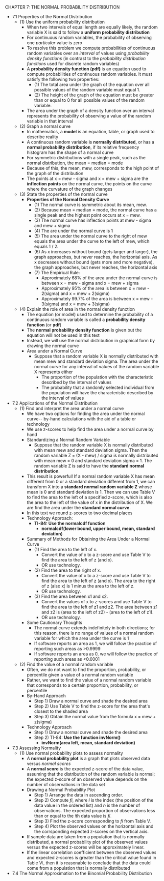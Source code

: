 CHAPTER 7: THE NORMAL PROBABILITY DISTRIBUTION

- 7.1 Properties of the Normal Distribution
  - (1) Use the uniform probability distribution
    - When two intervals of equal length are equally likely, the random variable X is said to follow a **uniform probability distribution**
    - For continuous random variables, the probability of observing one *particular* value is zero
    - To resolve this problem we compute probabilities of continuous random variables over an *interval* of values using *probability density functions* (in contrast to the *probability distribution functions* used for discrete random variables)
    - A **probability density function (pdf)** is an equation used to compute probabilities of continuous random variables. It must satisfy the following two properties:
      - (1) The total area under the graph of the equation over all possible values of the random variable must equal 1. 
      - (2) The height of the graph of the equation must be greater than or equal to 0 for all possible values of the random variable.
    - The area under the graph of a density function over an interval represents the probability of observing a value of the random variable in that interval
  - (2) Graph a normal curve
    - In mathematics, a **model** is an equation, table, or graph used to describe reality
    - A continuous random variable is **normally distributed**, or has a **normal probability distribution**, if its relative frequency histogram has the shape of a normal curve
    - For symmetric distributions with a single peak, such as the normal distribution, the mean = median = mode
    - Because of this, the mean, mew, corresponds to the high point of the graph of the distribution
    - The points at x = mew - sigma and x = mew + sigma are the **inflection points** on the normal curve, the points on the curve where the curvature of the graph changes
  - (3) State the properties of the normal curve
    - **Properties of the Normal Density Curve**
      - (1) The normal curve is symmetric about its mean, mew.
      - (2) Because mean = median = mode, the normal curve has a single peak and the highest point occurs at x = mew.
      - (3) The normal curve has inflection points at mew - sigma and mew + sigma
      - (4) The are under the normal curve is 1
      - (5) The area under the normal curve to the right of mew equals the area under the curve to the left of mew, which equals 1 / 2.
      - (6) As x increases without bound (gets larger and larger), the graph approaches, but never reaches, the horizontal axis. As x decreases without bound (gets more and more negative), the graph approaches, but never reaches, the horizontal axis
      - (7) The Empirical Rule:
        - Approximately 68% of the area under the normal curve is between x = mew - sigma and x = mew + sigma
        - Approximately 95% of the area is between x = mew - 2(sigma) and x = mew + 2(sigma)
        - Approximately 99.7% of the area is between x = mew - 3(sigma) and x = mew + 3(sigma)
  - (4) Explain the role of area in the normal density function
    - The equation (or model) used to determine the probability of a continuous random variable is called a **probability density function** (or **pdf**)
    - The **normal probability density function** is given but the equation will not be used in this text
    - Instead, we will use the normal distribution in graphical form by drawing the normal curve
    - Area under a Normal Curve
      - Suppose that a random variable X is normally distributed with mean mew and standard deviation sigma. The area under the normal curve for any interval of values of the random variable X represents either
        - The proportion of the population with the characteristic described by the interval of values
        - The probability that a randomly selected individual from the population will have the characteristic described by the interval of values
- 7.2 Applications of the Normal Distribution
  - (1) Find and interpret the area under a normal curve
    - We have two options for finding the area under the normal curve-- by-hand calculations with the aid of a table or technology
    - We use z-scores to help find the area under a normal curve by hand
    - Standardizing a Normal Random Variable
      - Suppose that the random variable X is normally distributed with mean mew and standard deviation sigma. Then the random variable Z = (X - mew) / sigma is normally distributed with mean mew = 0 and standard deviation sigma = 1. The random variable Z is said to have the **standard normal distribution**.
    - This result is powerful! If a normal random variable X has mean different from 0 or a standard deviation different from 1, we can transform X into a **standard normal random variable Z** whose mean is 0 and standard deviation is 1. Then we can use Table V to find the area to the left of a specified z-score, which is also the area to the left of the value of x in the distribution of X. We are find the area under the **standard normal curve**.
    - In this text we round z-scores to two decimal places
    - Technology Approach:
      - **TI-84: Use the normalcdf function**
        - **normalcdf(lower bound, upper bound, mean, standard deviation)**
    - Summary of Methods for Obtaining the Area Under a Normal Curve
      - (1) Find the area to the left of x.
        - Convert the value of x to a z-score and use Table V to find the area to the left of z (and x).
        - OR use technology.
      - (2) Find the area to the right of x.
        - Convert the value of x to a z-score and use Table V to find the area to the left of z (and x). The area to the right of z (also x) is 1 minus the area to the left of z.
        - OR use technology.
      - (3) Find the area between x1 and x2.
        - Convert the values of x to z-scores and use Table V to find the area to the left of z1 and z2. The area between z1 and z2 is (area to the left of z2) - (area to the left of z1).
        - OR use technology.
    - Some Cautionary Thoughts
      - The normal curve extends indefinitely in both directions; for this reason, there is no range of values of a normal random variable for which the area under the curve is 1
      - If software reports an area as 1, we will follow the practice of reporting such areas as >0.9999
      - If software reports an area as 0, we will follow the practice of reporting such areas as <0.0001
  - (2) Find the value of a normal random variable
    - Often, we do not want to find the proportion, probability, or percentile given a value of a normal random variable
    - Rather, we want to find the value of a normal random variable that corresponds to a certain proportion, probability, or percentile
    - By-Hand Approach
      - Step 1) Draw a normal curve and shade the desired area
      - Step 2) Use Table V to find the z-score for the area that's closest to the shaded area
      - Step 3) Obtain the normal value from the formula x = mew + z(sigma)
    - Technology Approach
      - Step 1) Draw a normal curve and shade the desired area
      - Step 2) TI-84: **Use the function invNorm()**
        - **invNorm(area left, mean, standard deviation)**
- 7.3 Assessing Normality
  - (1) Use normal probability plots to assess normality
    - A **normal probability plot** is a graph that plots observed data versus *normal scores*
    - A **normal score** is the expected z-score of the data value, assuming that the distribution of the random variable is normal; the expected z-score of an observed value depends on the number of observations in the data set
    - Drawing a Normal Probability Plot
      - Step 1) Arrange the data in ascending order.
      - Step 2) Compute *fi*, where *i* is the index (the position of the data value in the ordered list) and *n* is the number of observations. The expected proportion of observations less than or equal to the *i*th data value is *fi*.
      - Step 3) Find the z-score corresponding to *fi* from Table V.
      - Step 4) Plot the observed values on the horizontal axis and the corrsponding expected z-scores on the vertical axis.
    - If sample data are taken from a population that is normally distributed, a normal probability plot of the observed values versus the expected z-scores will be approximately linear.
    - If the linear correlation coefficient between the observed values and expected z-scores is greater than the critical value found in Table VI, then it is reasonable to conclude that the data could come from a population that is normally distributed
- 7.4 The Normal Approximation to the Binomial Probability Distribution